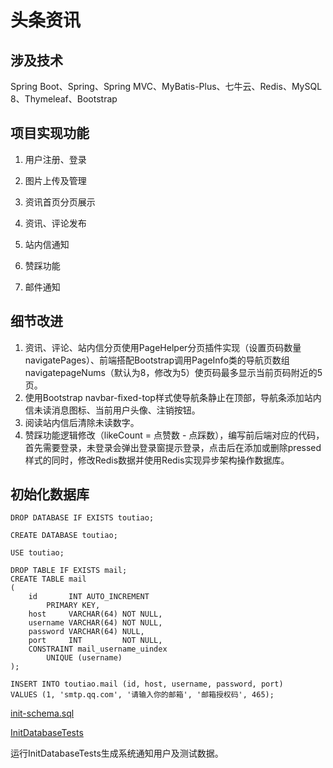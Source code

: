 # 头条资讯

## 涉及技术

Spring Boot、Spring、Spring MVC、MyBatis-Plus、七牛云、Redis、MySQL 8、Thymeleaf、Bootstrap

## 项目实现功能

1. 用户注册、登录

2. 图片上传及管理

3. 资讯首页分页展示

4. 资讯、评论发布

5. 站内信通知

6. 赞踩功能

7. 邮件通知

## 细节改进

1. 资讯、评论、站内信分页使用PageHelper分页插件实现（设置页码数量navigatePages）、前端搭配Bootstrap调用PageInfo类的导航页数组navigatepageNums（默认为8，修改为5）使页码最多显示当前页码附近的5页。
2. 使用Bootstrap navbar-fixed-top样式使导航条静止在顶部，导航条添加站内信未读消息图标、当前用户头像、注销按钮。
3. 阅读站内信后清除未读数字。
4. 赞踩功能逻辑修改（likeCount = 点赞数 - 点踩数），编写前后端对应的代码，首先需要登录，未登录会弹出登录窗提示登录，点击后在添加或删除pressed样式的同时，修改Redis数据并使用Redis实现异步架构操作数据库。

## 初始化数据库

```mysql
DROP DATABASE IF EXISTS toutiao;

CREATE DATABASE toutiao;

USE toutiao;

DROP TABLE IF EXISTS mail;
CREATE TABLE mail
(
    id       INT AUTO_INCREMENT
        PRIMARY KEY,
    host     VARCHAR(64) NOT NULL,
    username VARCHAR(64) NOT NULL,
    password VARCHAR(64) NULL,
    port     INT         NOT NULL,
    CONSTRAINT mail_username_uindex
        UNIQUE (username)
);

INSERT INTO toutiao.mail (id, host, username, password, port)
VALUES (1, 'smtp.qq.com', '请输入你的邮箱', '邮箱授权码', 465);
```

[init-schema.sql](https://github.com/a893206/toutiao/blob/master/src/test/resources/init-schema.sql)

[InitDatabaseTests](https://github.com/a893206/toutiao/blob/master/src/test/java/com/cr/toutiao/InitDatabaseTests.java)

运行InitDatabaseTests生成系统通知用户及测试数据。
